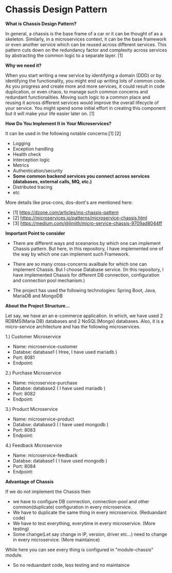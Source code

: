# Chassis Design Pattern

**What is Chassis Design Pattern?**

In general, a chassis is the base frame of a car or it can be thought of as a skeleton. Similarly, in a microservices context, it can be the base framework or even another service which can be reused across different services. This pattern cuts down on the redundancy factor and complexity across services by abstracting the common logic to a separate layer. [1]

**Why we need it?**

When you start writing a new service by identifying a domain (DDD) or by identifying the functionality, you might end up writing lots of common code. As you progress and create more and more services, it could result in code duplication, or even chaos, to manage such common concerns and redundant functionalities. Moving such logic to a common place and reusing it across different services would improve the overall lifecycle of your service. You might spend some initial effort in creating this component but it will make your life easier later on. [1]

**How Do You Implement It in Your Microservices?**

It can be used in the following notable concerns:[1] [2]
- Logging
- Exception handling
- Health check
- Interception logic
- Metrics
- Authentication/security
- **Some common backend services you connect across services (databases, external calls, MQ, etc.)**
- Distributed tracing
- etc

More details like pros-cons, dos-dont's are mentioned here:

- [1] https://dzone.com/articles/ms-chassis-pattern
- [2] https://microservices.io/patterns/microservice-chassis.html
- [3] https://medium.com/@linjith/micro-service-chassis-9709ad8044ff



**Important Point to consider**

- There are different ways and sceanarios by which one can implement Chassis pattern. But here, in this repository, I have implemented one of the way by which one can implement such Framework. 

- There are so many cross-concerns availbale for which one can implement Chassis. But I choose Database service. (In this repository, I have implemented Chassis for different DB connection, configuration and connection pool mechanism.)

- The project has used the following technologies: Spring Boot, Java, MariaDB and MongoDB


**About the Project Structure...**

Let say, we have an an e-commerce application. In which, we have used 2 RDBMS(Maria DB) databases and 2 NoSQL(Mongo) databases. Also, it is a micro-service architecture and has the following microservices.

1.) Customer Microservice
- Name: microservice-customer
- Databse: database1 ( Hree, I have used mariadb )
- Port: 8081
- Endpoint: 

2.) Purchase Microservice
- Name: microservice-purchase
- Databse: database2 ( I have used mariadb )
- Port: 8082
- Endpoint: 

3.) Product Microservice
- Name: microservice-product
- Databse: database3 ( I have used mongodb )
- Port: 8083
- Endpoint: 

4.) Feedback Microservice
- Name: microservice-feedback
- Databse: database1 ( I have used mongodb )
- Port: 8084
- Endpoint: 


**Advantage of Chassis**

If we do not implement the Chassis then 
- we have to configure DB connection, connection-pool and other common(duplicate) configuration in every microservice.
- We have to duplicate the same thing in every microservice. (Reduandant code)
- We have to test everything, everytime in every microservice. (More testing)
- Some change(Let say change in IP, version, driver etc...) need to change in every microservice. (More maintaince)

While here you can see every thing is configured in "module-chassis" module.
- So no reduandant code, less testing and no maintaince
